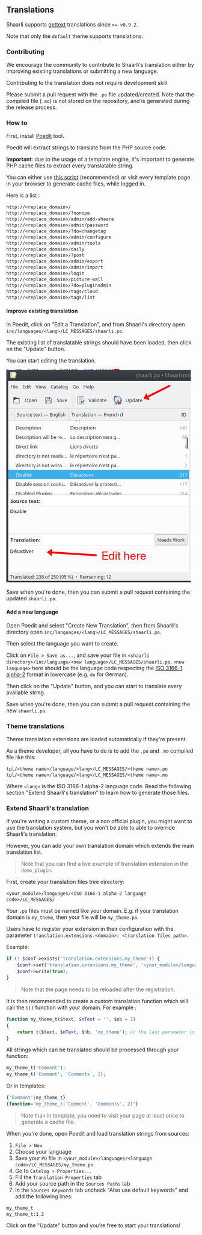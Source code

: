 ## Translations

Shaarli supports [gettext](https://www.gnu.org/software/gettext/manual/gettext.html) translations
since `>= v0.9.2`.

Note that only the `default` theme supports translations.

### Contributing

We encourage the community to contribute to Shaarli's translation either by improving existing
translations or submitting a new language.

Contributing to the translation does not require development skill.

Please submit a pull request with the `.po` file updated/created. Note that the compiled file (`.mo`)
is not stored on the repository, and is generated during the release process.

### How to

First, install [Poedit](https://poedit.net/) tool.

Poedit will extract strings to translate from the PHP source code.

**Important**: due to the usage of a template engine, it's important to generate PHP cache files to extract
every translatable string.

You can either use [this script](https://gist.github.com/ArthurHoaro/5d0323f758ab2401ef444a53f54e9a07)  (recommended)
or visit every template page in your browser to generate cache files, while logged in.

Here is a list :

```
http://<replace_domain>/
http://<replace_domain>/?nonope
http://<replace_domain>/admin/add-shaare
http://<replace_domain>/admin/password
http://<replace_domain>/?do=changetag
http://<replace_domain>/admin/configure
http://<replace_domain>/admin/tools
http://<replace_domain>/daily
http://<replace_domain>/?post
http://<replace_domain>/admin/export
http://<replace_domain>/admin/import
http://<replace_domain>/login
http://<replace_domain>/picture-wall
http://<replace_domain>/?do=pluginadmin
http://<replace_domain>/tags/cloud
http://<replace_domain>/tags/list
```

#### Improve existing translation

In Poedit, click on "Edit a Translation", and from Shaarli's directory open
`inc/languages/<lang>/LC_MESSAGES/shaarli.po`.

The existing list of translatable strings should have been loaded, then click on the "Update" button.

You can start editing the translation.

![poedit-screenshot](images/poedit-1.jpg)

Save when you're done, then you can submit a pull request containing the updated `shaarli.po`.

#### Add a new language

Open Poedit and select "Create New Translation", then from Shaarli's directory open
`inc/languages/<lang>/LC_MESSAGES/shaarli.po`.

Then select the language you want to create.

Click on `File > Save as...`, and save your file in `<shaarli directory>/inc/language/<new language>/LC_MESSAGES/shaarli.po`.
`<new language>` here should be the language code respecting the [ISO 3166-1 alpha-2](https://en.wikipedia.org/wiki/ISO_3166-2)
format in lowercase (e.g. `de` for German).

Then click on the "Update" button, and you can start to translate every available string.

Save when you're done, then you can submit a pull request containing the new `shaarli.po`.

### Theme translations

Theme translation extensions are loaded automatically if they're present.

As a theme developer, all you have to do is to add the `.po` and `.mo` compiled file like this:

    tpl/<theme name>/language/<lang>/LC_MESSAGES/<theme name>.po
    tpl/<theme name>/language/<lang>/LC_MESSAGES/<theme name>.mo

Where `<lang>` is the ISO 3166-1 alpha-2 language code.
Read the following section "Extend Shaarli's translation" to learn how to generate those files.

### Extend Shaarli's translation

If you're writing a custom theme, or a non official plugin, you might want to use the translation system,
but you won't be able to able to override Shaarli's translation.

However, you can add your own translation domain which extends the main translation list.

> Note that you can find a live example of translation extension in the `demo_plugin`.

First, create your translation files tree directory:

```
<your_module>/languages/<ISO 3166-1 alpha-2 language code>/LC_MESSAGES/
```

Your `.po` files must be named like your domain. E.g. if your translation domain is `my_theme`, then your file will be
`my_theme.po`.

Users have to register your extension in their configuration with the parameter
`translation.extensions.<domain>: <translation files path>`.

Example:

```php
if (! $conf->exists('translation.extensions.my_theme')) {
    $conf->set('translation.extensions.my_theme', '<your_module>/languages/');
    $conf->write(true);
}
```

> Note that the page needs to be reloaded after the registration.

It is then recommended to create a custom translation function which will call the `t()` function with your domain.
For example :

```php
function my_theme_t($text, $nText = '', $nb = 1)
{
    return t($text, $nText, $nb, 'my_theme'); // the last parameter is your translation domain.
}
```

All strings which can be translated should be processed through your function:

```php
my_theme_t('Comment');
my_theme_t('Comment', 'Comments', 2);
```

Or in templates:

```php
{'Comment'|my_theme_t}
{function="my_theme_t('Comment', 'Comments', 2)"}
```

> Note than in template, you need to visit your page at least once to generate a cache file.

When you're done, open Poedit and load translation strings from sources:

  1. `File > New`
  2. Choose your language
  3. Save your `PO` file in `<your_module>/languages/<language code>/LC_MESSAGES/my_theme.po`.
  4. Go to `Catalog > Properties...`
  5. Fill the `Translation Properties` tab
  6. Add your source path in the `Sources Paths` tab
  7. In the `Sources Keywords` tab uncheck "Also use default keywords" and add the following lines:

```
my_theme_t
my_theme_t:1,2
```

Click on the "Update" button and you're free to start your translations!
